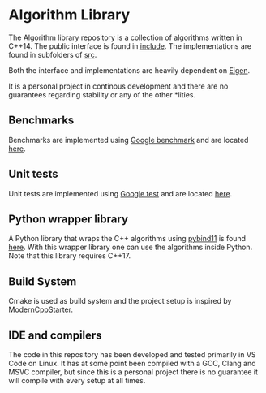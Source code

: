 # Algorithm Library
The Algorithm library repository is a collection of algorithms written in C++14. The public interface is found in [include](/include/). The implementations are found in subfolders of [src](/src/).

Both the interface and implementations are heavily dependent on [Eigen](https://gitlab.com/libeigen/eigen/).

It is a personal project in continous development and there are no guarantees regarding stability or any of the other *lities. 

## Benchmarks
Benchmarks are implemented using [Google benchmark](https://github.com/google/benchmark) and are located [here](apps/benchmark).

## Unit tests
Unit tests are implemented using [Google test](https://github.com/google/googletest) and are located [here](apps/test).

## Python wrapper library
A Python library that wraps the C++ algorithms using [pybind11](https://github.com/pybind/pybind11) is found [here](libs/python_algorithm_library). With this wrapper library one can use the algorithms inside Python. Note that this library requires C++17.

## Build System
Cmake is used as build system and the project setup is inspired by [ModernCppStarter](https://github.com/TheLartians/ModernCppStarter).

## IDE and compilers
The code in this repository has been developed and tested primarily in VS Code on Linux. It has at some point been compiled with a GCC, Clang and MSVC compiler, but since this is a personal project there is no guarantee it will compile with every setup at all times.

